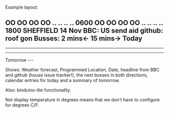 Example layout:

 OO  OO  OO  OO 
 ..  ..  ..  ..
0600
 OO  OO  OO  OO 
 ..  ..  ..  ..
1800
   SHEFFIELD  14
             Nov
BBC: US send aid
github: roof gon
Busses: 2 mins<-
       15 mins->
Today
---
---
---
Tomorrow ---


Shows: Weather forecast, Programmed Location, Date, headline
from BBC and github (house issue tracker!), the next busses in
both directions, calendar entries for today and a summary of
tomorrow.

Also: binduino-lite functionality.

Not display temperature in degrees means that we don't have to
configure for degrees C/F.
